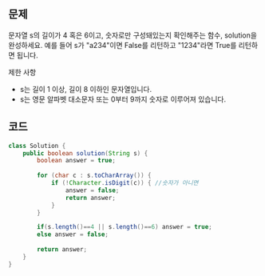 ## 문제
문자열 s의 길이가 4 혹은 6이고, 숫자로만 구성돼있는지 확인해주는 함수, solution을 완성하세요. 예를 들어 s가 "a234"이면 False를 리턴하고 "1234"라면 True를 리턴하면 됩니다.

제한 사항
- s는 길이 1 이상, 길이 8 이하인 문자열입니다.
- s는 영문 알파벳 대소문자 또는 0부터 9까지 숫자로 이루어져 있습니다.

## 코드
```java
class Solution {
    public boolean solution(String s) {
        boolean answer = true;
        
        for (char c : s.toCharArray()) {
            if (!Character.isDigit(c)) { //숫자가 아니면
                answer = false;
                return answer;
            }
        }

        if(s.length()==4 || s.length()==6) answer = true;
        else answer = false;
        
        return answer;
    }
}
```
